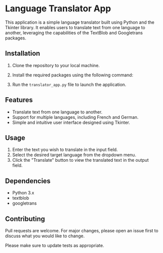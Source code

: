 # Language Translator App

This application is a simple language translator built using Python and the Tkinter library. It enables users to translate text from one language to another, leveraging the capabilities of the TextBlob and Googletrans packages.

## Installation

1. Clone the repository to your local machine.
2. Install the required packages using the following command:


3. Run the `translator_app.py` file to launch the application.

## Features

- Translate text from one language to another.
- Support for multiple languages, including French and German.
- Simple and intuitive user interface designed using Tkinter.

## Usage

1. Enter the text you wish to translate in the input field.
2. Select the desired target language from the dropdown menu.
3. Click the "Translate" button to view the translated text in the output field.

## Dependencies

- Python 3.x
- textblob
- googletrans

## Contributing

Pull requests are welcome. For major changes, please open an issue first to discuss what you would like to change.

Please make sure to update tests as appropriate.


